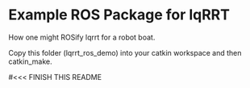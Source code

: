 # Example ROS Package for lqRRT

How one might ROSify lqrrt for a robot boat.

Copy this folder (lqrrt_ros_demo) into your catkin workspace and then catkin_make.

#<<< FINISH THIS README

